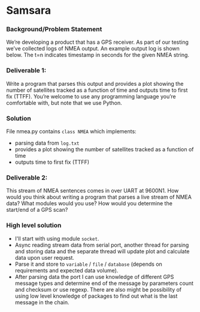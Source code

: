 # Samsara

### Background/Problem Statement
We’re developing a product that has a GPS receiver. As part of our testing we’ve collected logs of NMEA output. 
An example output log is shown below. The t=n indicates timestamp in seconds for the given NMEA string.

### Deliverable 1:
Write a program that parses this output and provides a plot showing the number of satellites tracked as a function 
of time and outputs time to first fix (TTFF). You’re welcome to use any programming language you’re comfortable with, 
but note that we use Python.

### Solution
File nmea.py contains `class NMEA` which implements: 
* parsing data from `log.txt`
* provides a plot showing the number of satellites tracked as a function of time
* outputs time to first fix (TTFF)

### Deliverable 2:
This stream of NMEA sentences comes in over UART at 9600N1. How would you think about writing a program that parses 
a live stream of NMEA data? What modules would you use? How would you determine the start/end of a GPS scan?

### High level solution
* I'll start with using module `socket`. 
* Async reading stream data from serial port, another thread for parsing and storing data and the separate thread will 
  update plot and calculate data upon user request.
* Parse it and store to `variable` / `file` / `database` (depends on requirements and expected data volume).
* After parsing data the port I can use knowledge of different GPS message types and determine end of the message by
  parameters count and checksum or use regexp. There are also might be possibility of using low level knowledge of 
  packages to find out what is the last message in the chain.
        